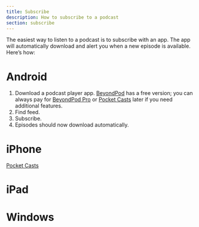 ```yaml
---
title: Subscribe
description: How to subscribe to a podcast
section: subscribe
---
```

The easiest way to listen to a podcast is to subscribe with an app. The app will automatically download and alert you when a new episode is available. Here’s how:

# Android

1. Download a podcast player app. [BeyondPod](https://play.google.com/store/apps/details?id=mobi.beyondpod&hl=en) has a free version; you can always pay for [BeyondPod Pro](https://play.google.com/store/apps/details?id=mobi.beyondpod.unlockkey&hl=en) or [Pocket Casts](https://play.google.com/store/apps/details?id=au.com.shiftyjelly.pocketcasts) later if you need additional features.
2. Find feed.
3. Subscribe.
4. Episodes should now download automatically.

# iPhone

[Pocket Casts](https://itunes.apple.com/au/app/pocket-casts/id414834813?mt=8&uo=4&at=10l4We)

# iPad

# Windows